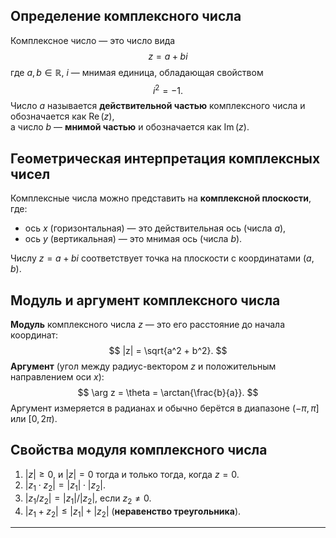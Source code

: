 

## Определение комплексного числа
Комплексное число — это число вида  
$$
z = a + bi
$$
где $a, b \in \mathbb{R}$, $i$ — мнимая единица, обладающая свойством  
$$
i^2 = -1.
$$
Число $a$ называется **действительной частью** комплексного числа и обозначается как $\operatorname{Re}(z)$,  
а число $b$ — **мнимой частью** и обозначается как $\operatorname{Im}(z)$.

## Геометрическая интерпретация комплексных чисел
Комплексные числа можно представить на **комплексной плоскости**, где:
- ось $x$ (горизонтальная) — это действительная ось (числа $a$),
- ось $y$ (вертикальная) — это мнимая ось (числа $b$).

Числу $z = a + bi$ соответствует точка на плоскости с координатами $(a, b)$.

## Модуль и аргумент комплексного числа
**Модуль** комплексного числа $z$ — это его расстояние до начала координат:
$$
|z| = \sqrt{a^2 + b^2}.
$$
**Аргумент** (угол между радиус-вектором $z$ и положительным направлением оси $x$):
$$
\arg z = \theta = \arctan{\frac{b}{a}}.
$$
Аргумент измеряется в радианах и обычно берётся в диапазоне $(-\pi, \pi]$ или $[0, 2\pi)$.

## Свойства модуля комплексного числа
1. $|z| \geq 0$, и $|z| = 0$ тогда и только тогда, когда $z = 0$.
2. $|z_1 \cdot z_2| = |z_1| \cdot |z_2|$.
3. $|z_1 / z_2| = |z_1| / |z_2|$, если $z_2 \neq 0$.
4. $|z_1 + z_2| \leq |z_1| + |z_2|$ (**неравенство треугольника**).

---
